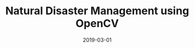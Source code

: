 ---
title: "Natural Disaster Management using OpenCV"
date: 2019-03-01
description: "OpenCV-based solution for detecting people during natural disasters and fire detection"
image: /assets/images/disaster-management.jpg
tags:
  - python
  - opencv
  - computer-vision
  - disaster-response
featured: true
results:
  - 50% decrease in detection time

detailed_description: |
  Overview:
  A computer vision solution that significantly improved disaster response capabilities through automated detection systems.

  Key Achievements:
  - Reduced detection and response time by 50%
  - Implemented robust person detection algorithms
  - Integrated fire detection capabilities

---